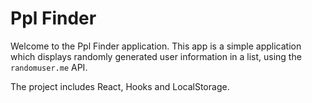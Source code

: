 # Ppl Finder

Welcome to the Ppl Finder application.
This app is a simple application which displays randomly generated user information in a list, using the `randomuser.me` API.

The project includes React, Hooks and LocalStorage.
